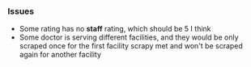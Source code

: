 ### Issues
* Some rating has no **staff** rating, which should be 5 I think
* Some doctor is serving different facilities, and they would be only scraped once for the first facility scrapy met and won't be scraped again for another facility